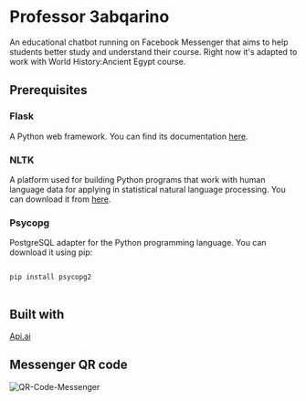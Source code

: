 # Professor 3abqarino
An educational chatbot running on Facebook Messenger that aims to help students better study and understand their course. Right now it's adapted to work with World History:Ancient Egypt course.

## Prerequisites
### Flask
A Python web framework. You can find its documentation <a href="http://flask.pocoo.org/docs/0.12/">here</a>.

### NLTK
A platform used for building Python programs that work with human language data for applying in statistical natural language processing. You can download it from <a href="https://pypi.python.org/pypi/nltk">here</a>.

### Psycopg
PostgreSQL adapter for the Python programming language. You can download it using pip:
<pre>
<code>
pip install psycopg2
</code>
</pre>



## Built with
<a href="https://api.ai">Api.ai</a>


## Messenger QR code
![QR-Code-Messenger](http://www.mediafire.com/convkey/8562/nyt53ykbf051k01zg.jpg)


